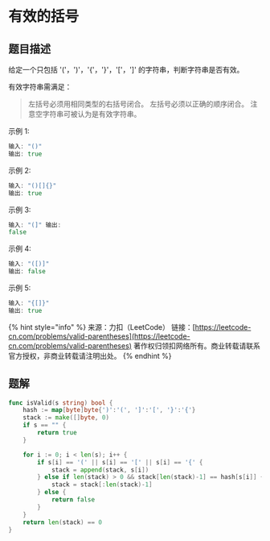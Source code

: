 # 有效的括号

## 题目描述

给定一个只包括 '\('，'\)'，'{'，'}'，'\['，'\]' 的字符串，判断字符串是否有效。

有效字符串需满足：

> 左括号必须用相同类型的右括号闭合。 左括号必须以正确的顺序闭合。 注意空字符串可被认为是有效字符串。

示例 1:

```go
输入: "()" 
输出: true 
```

示例 2:

```go
输入: "()[]{}" 
输出: true 
```

示例 3:

```go
输入: "(]" 输出: 
false 
```

示例 4:

```go
输入: "([)]" 
输出: false 
```

示例 5:

```go
输入: "{[]}" 
输出: true
```

{% hint style="info" %}
来源：力扣（LeetCode） 链接：[https://leetcode-cn.com/problems/valid-parentheses](https://leetcode-cn.com/problems/valid-parentheses) 著作权归领扣网络所有。商业转载请联系官方授权，非商业转载请注明出处。
{% endhint %}

## 题解

```go
func isValid(s string) bool {
	hash := map[byte]byte{')':'(', ']':'[', '}':'{'}
	stack := make([]byte, 0)
	if s == "" {
		return true
	}

	for i := 0; i < len(s); i++ {
		if s[i] == '(' || s[i] == '[' || s[i] == '{' {
			stack = append(stack, s[i])
		} else if len(stack) > 0 && stack[len(stack)-1] == hash[s[i]] {
			stack = stack[:len(stack)-1]
		} else {
			return false
		}
	}
	return len(stack) == 0
}
```

